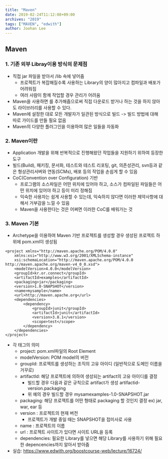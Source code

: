 ```yaml
---
title: "Maven"
date: 2019-02-24T11:12:08+09:00
archives: "2019"
tags: ["MAVEN", "edwith"]
author: Joohan Lee
---
```


## Maven

### 1. 기존 외부 Libray이용 방식의 문제점

- 직접 jar 파일을 받아서 /lib 속에 넣어줌
  - 프로젝트가 복잡해질수록 사용하는 Library의 양이 많아지고 컴파일과 배포가 어려워짐
  - 여러 사람이 함께 작업할 경우 관리가 어려움
- Maven을 사용하면 <dependency>를 추가해줌으로써 직접 다운로드 받거나 하는 것을 하지 않아도 라이브러리를 사용할 수 있다.
- Maven에 설정한 대로 모든 개발자가 일관된 방식으로 빌드 -> 빌드 방법에 대해 따로 가이드를 만들 필요 없음
- Maven의 다양한 플러그인을 이용하여 많은 일들을 자동화

### 2. Maven이란

- Application 개발을 위해 반복적으로 진행해왔던 작업들을 지원하기 위하여 등장한 도구
- 빌드(Build), 패키징, 문서화, 테스트와 테스트 리포팅, git, 의존성관리, svn등과 같은 형상관리서버와 연동(SCMs), 배포 등의 작업을 손쉽게 할 수 있음
- CoC(Convention over Configuration) 기반
  - 프로그램의 소스파일은 어떤 위치에 있어야 하고, 소스가 컴파일된 파일들은 어떤 위치에 있어야 하고 등이 미리 정해짐
  - 익숙한 사용자는 쉽게 사용할 수 있는데, 익숙하지 않다면 이러한 제약사항에 대해서 거부감을 느낄 수 있음
  - Maven을 사용한다는 것은 어쩌면 이러한 CoC를 배워가는 것

### 3. Maven 기본

- Archetype을 이용하여 Maven 기반 프로젝트를 생성할 경우 생성된 프로젝트 하위에 pom.xml이 생성됨

```
<project xmlns="http://maven.apache.org/POM/4.0.0"
    xmlns:xsi="http://www.w3.org/2001/XMLSchema-instance"
    xsi:schemaLocation="http://maven.apache.org/POM/4.0.0 http://maven.apache.org/maven-v4_0_0.xsd">
    <modelVersion>4.0.0</modelVersion>
    <groupId>kr.or.connect</groupId>
    <artifactId>examples</artifactId>
    <packaging>jar</packaging>
    <version>1.0-SNAPSHOT</version>
    <name>mysample</name>
    <url>http://maven.apache.org</url>
    <dependencies>
        <dependency>
            <groupId>junit</groupId>
            <artifactId>junit</artifactId>
            <version>3.8.1</version>
            <scope>test</scope>
        </dependency>
    </dependencies>
</project>
```

- 각 태그의 의미
  - project: pom.xml파일의 Root Element
  - modelVersion: POM model의 버전
  - groupId: 프로젝트를 생성하는 조직의 고유 아이디 (일반적으로 도메인 이름을 거꾸로)
  - artifactId: 해당 프로젝트에 의하여 생성되는 artifact의 고유 아이디를 결정
    - 빌드할 경우 다음과 같은 규칙으로 artifact가 생성 artifactid-version.packaging
    - 위 예의 경우 빌드할 경우 mysamexamples-1.0-SNAPSHOT.jar
  - packaging: 해당 프로젝트를 어떤 형태로 packaging 할 것인지 결정 ex) jar, war, ear 등
  - version : 프로젝트의 현재 버전
    - 프로젝트가 개발 중일 때는 SNAPSHOT을 접미사로 사용
  - name : 프로젝트의 이름
  - url : 프로젝트 사이트가 있다면 사이트 URL을 등록
  - dependencies: 필요한 Library를 넣으면 해당 Library를 사용하기 위해 필요한 depencencies까지 알아서 받아줌
- 실습: https://www.edwith.org/boostcourse-web/lecture/16724/